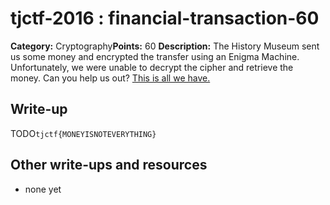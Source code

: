 # tjctf-2016 : financial-transaction-60

**Category:** Cryptography**Points:** 60
**Description:** The History Museum sent us some money and encrypted the transfer using an Enigma Machine. Unfortunately, we were unable to decrypt the cipher and retrieve the money. Can you help us out? <a href='|cipher.txt|'>This is all we have.</a>

## Write-up

TODO`tjctf{MONEYISNOTEVERYTHING}`

## Other write-ups and resources

* none yet